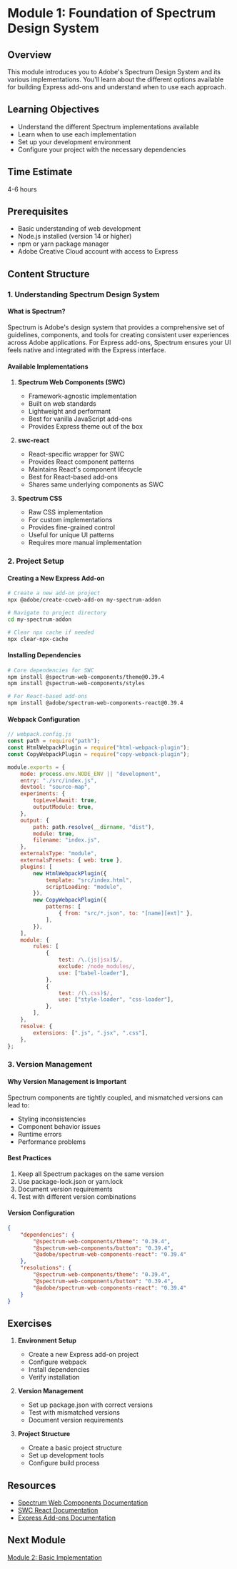 # Module 1: Foundation of Spectrum Design System

## Overview
This module introduces you to Adobe's Spectrum Design System and its various implementations. You'll learn about the different options available for building Express add-ons and understand when to use each approach.

## Learning Objectives
- Understand the different Spectrum implementations available
- Learn when to use each implementation
- Set up your development environment
- Configure your project with the necessary dependencies

## Time Estimate
4-6 hours

## Prerequisites
- Basic understanding of web development
- Node.js installed (version 14 or higher)
- npm or yarn package manager
- Adobe Creative Cloud account with access to Express

## Content Structure

### 1. Understanding Spectrum Design System

#### What is Spectrum?
Spectrum is Adobe's design system that provides a comprehensive set of guidelines, components, and tools for creating consistent user experiences across Adobe applications. For Express add-ons, Spectrum ensures your UI feels native and integrated with the Express interface.

#### Available Implementations

1. **Spectrum Web Components (SWC)**
   - Framework-agnostic implementation
   - Built on web standards
   - Lightweight and performant
   - Best for vanilla JavaScript add-ons
   - Provides Express theme out of the box

2. **swc-react**
   - React-specific wrapper for SWC
   - Provides React component patterns
   - Maintains React's component lifecycle
   - Best for React-based add-ons
   - Shares same underlying components as SWC

3. **Spectrum CSS**
   - Raw CSS implementation
   - For custom implementations
   - Provides fine-grained control
   - Useful for unique UI patterns
   - Requires more manual implementation

### 2. Project Setup

#### Creating a New Express Add-on
```bash
# Create a new add-on project
npx @adobe/create-ccweb-add-on my-spectrum-addon

# Navigate to project directory
cd my-spectrum-addon

# Clear npx cache if needed
npx clear-npx-cache
```

#### Installing Dependencies
```bash
# Core dependencies for SWC
npm install @spectrum-web-components/theme@0.39.4
npm install @spectrum-web-components/styles

# For React-based add-ons
npm install @adobe/spectrum-web-components-react@0.39.4
```

#### Webpack Configuration
```javascript
// webpack.config.js
const path = require("path");
const HtmlWebpackPlugin = require("html-webpack-plugin");
const CopyWebpackPlugin = require("copy-webpack-plugin");

module.exports = {
    mode: process.env.NODE_ENV || "development",
    entry: "./src/index.js",
    devtool: "source-map",
    experiments: {
        topLevelAwait: true,
        outputModule: true,
    },
    output: {
        path: path.resolve(__dirname, "dist"),
        module: true,
        filename: "index.js",
    },
    externalsType: "module",
    externalsPresets: { web: true },
    plugins: [
        new HtmlWebpackPlugin({
            template: "src/index.html",
            scriptLoading: "module",
        }),
        new CopyWebpackPlugin({
            patterns: [
                { from: "src/*.json", to: "[name][ext]" },
            ],
        }),
    ],
    module: {
        rules: [
            {
                test: /\.(js|jsx)$/,
                exclude: /node_modules/,
                use: ["babel-loader"],
            },
            {
                test: /(\.css)$/,
                use: ["style-loader", "css-loader"],
            },
        ],
    },
    resolve: {
        extensions: [".js", ".jsx", ".css"],
    },
};
```

### 3. Version Management

#### Why Version Management is Important
Spectrum components are tightly coupled, and mismatched versions can lead to:
- Styling inconsistencies
- Component behavior issues
- Runtime errors
- Performance problems

#### Best Practices
1. Keep all Spectrum packages on the same version
2. Use package-lock.json or yarn.lock
3. Document version requirements
4. Test with different version combinations

#### Version Configuration
```json
{
    "dependencies": {
        "@spectrum-web-components/theme": "0.39.4",
        "@spectrum-web-components/button": "0.39.4",
        "@adobe/spectrum-web-components-react": "0.39.4"
    },
    "resolutions": {
        "@spectrum-web-components/theme": "0.39.4",
        "@spectrum-web-components/button": "0.39.4",
        "@adobe/spectrum-web-components-react": "0.39.4"
    }
}
```

## Exercises

1. **Environment Setup**
   - Create a new Express add-on project
   - Configure webpack
   - Install dependencies
   - Verify installation

2. **Version Management**
   - Set up package.json with correct versions
   - Test with mismatched versions
   - Document version requirements

3. **Project Structure**
   - Create a basic project structure
   - Set up development tools
   - Configure build process

## Resources
- [Spectrum Web Components Documentation](https://opensource.adobe.com/spectrum-web-components/)
- [SWC React Documentation](https://opensource.adobe.com/spectrum-web-components/using-swc-react/)
- [Express Add-ons Documentation](https://developer.adobe.com/express/add-ons/docs/)

## Next Module
[Module 2: Basic Implementation](../02-basic-implementation/index.md)